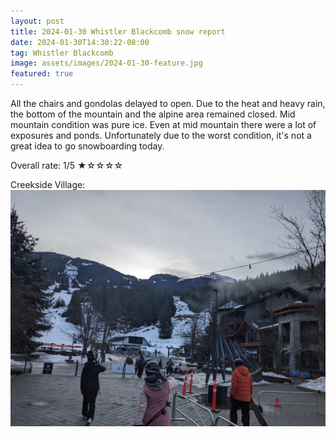 ```yaml
---
layout: post
title: 2024-01-30 Whistler Blackcomb snow report
date: 2024-01-30T14:30:22-08:00
tag: Whistler Blackcomb
image: assets/images/2024-01-30-feature.jpg
featured: true
---
```

All the chairs and gondolas delayed to open. Due to the heat and heavy rain, the bottom of the mountain and the alpine area remained closed. Mid mountain condition was pure ice. Even at mid mountain there were a lot of exposures and ponds. Unfortunately due to the worst condition, it's not a great idea to go snowboarding today.

Overall rate: 1/5 ★☆☆☆☆

Creekside Village:
![](/assets/images/2024-01-30-creekside-village.jpg)
